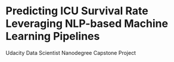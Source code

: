 # Predicting ICU Survival Rate Leveraging NLP-based Machine Learning Pipelines
 Udacity Data Scientist Nanodegree Capstone Project

